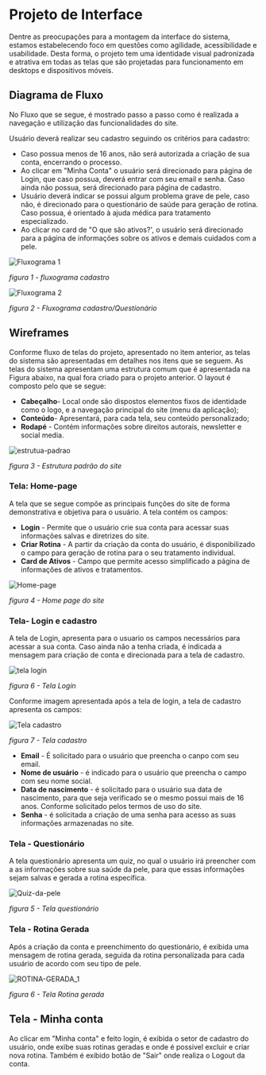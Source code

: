 
# Projeto de Interface

Dentre as preocupações para a montagem da interface do sistema, estamos estabelecendo foco em questões como agilidade, acessibilidade e usabilidade. Desta forma, o projeto tem uma identidade visual padronizada e atrativa em todas as telas que são projetadas para funcionamento em desktops e dispositivos móveis.

## Diagrama de Fluxo

No Fluxo que se segue, é mostrado passo a passo como é realizada a navegação e utilização das funcionalidades do site. 

 Usuário deverá realizar seu cadastro seguindo os critérios para cadastro: 
  
* Caso possua menos de 16 anos, não será autorizada a criação de sua conta, encerrando o processo.
* Ao clicar em "Minha Conta" o usuário será direcionado para página de Login, que caso possua, deverá entrar com seu email e senha. Caso ainda não possua, será direcionado para página de cadastro. 
* Usuário deverá indicar se possui algum problema grave de pele, caso não, é direcionado para o questionário de saúde para geração de rotina. Caso possua, é orientado à ajuda médica para tratamento especializado. 
* Ao clicar no card de "O que são ativos?', o usuário será direcionado para a página de informações sobre os ativos e demais cuidados com a pele.

![Fluxograma 1](https://github.com/ICEI-PUC-Minas-PMV-ADS/pmv-ads-2023-2-e2-proj-int-t4-projeto-skincare/assets/110791034/25b0c5ee-e70c-4896-8b7d-6d04c8a6b1b4)

*figura 1 - fluxograma cadastro*

![Fluxograma 2](https://github.com/ICEI-PUC-Minas-PMV-ADS/pmv-ads-2023-2-e2-proj-int-t4-projeto-skincare/assets/110791034/4434feac-0a43-4a95-8f39-2a33874cd136)

*figura 2 - Fluxograma cadastro/Questionário*



## Wireframes

Conforme fluxo de telas do projeto, apresentado no item anterior, as telas do sistema são apresentadas em detalhes nos itens que se seguem. 
As telas do sistema apresentam uma estrutura comum que é apresentada na Figura abaixo, na qual fora criado para o projeto anterior. O layout é composto pelo que se segue:

- **Cabeçalho**- Local onde são dispostos elementos fixos de identidade como o logo, e a navegação principal do site (menu da aplicação); 
- **Conteúdo**-  Apresentará, para cada tela, seu conteúdo personalizado;
- **Rodapé** -  Contém informações sobre direitos autorais, newsletter e social media.

![estrutua-padrao](https://user-images.githubusercontent.com/93337008/232315869-01305876-2750-4d61-9b16-63a0b154256b.PNG)

*figura 3 - Estrutura padrão do site*


### Tela: Home-page 

A tela que se segue compõe as principais funções do site de forma demonstrativa e objetiva para o usuário. 
A tela contém os campos:
- **Login** -  Permite que o usuário crie sua conta para acessar suas informações salvas e diretrizes do site. 
- **Criar Rotina** - A partir da criação da conta do usuário, é disponibilizado o campo para geração de rotina para o seu tratamento individual.
- **Card de Ativos** - Campo que permite acesso simplificado a página de informações de ativos e tratamentos. 

![Home-page](https://github.com/ICEI-PUC-Minas-PMV-ADS/pmv-ads-2023-2-e2-proj-int-t4-projeto-skincare/assets/110791034/fa79aba2-26c0-44e7-b231-c303e1580ae9)

*figura 4 - Home page do site* 



### Tela- Login e cadastro 

A tela de Login, apresenta para o usuario os campos necessários para acessar a sua conta. Caso ainda não a tenha criada, é indicada a mensagem para criação de conta e direcionada para a tela de cadastro. 

![tela login](https://github.com/ICEI-PUC-Minas-PMV-ADS/pmv-ads-2023-2-e2-proj-int-t4-projeto-skincare/assets/110791034/0c59cf81-ec43-4c5b-b3c3-1503e09a051d)

*figura 6 - Tela Login* 

Conforme imagem apresentada após a tela de login, a tela de cadastro apresenta os campos:


![Tela cadastro](https://github.com/ICEI-PUC-Minas-PMV-ADS/pmv-ads-2023-2-e2-proj-int-t4-projeto-skincare/assets/110791034/1fb459db-8ac3-4736-a028-9c787524f1d4)

*figura 7 - Tela cadastro*

- **Email** - É solicitado para o usuário que preencha o canpo com seu email. 
- **Nome de usuário** - é indicado para o usuário que preencha o campo com seu nome social.
- **Data de nascimento** - é solicitado para o usuário sua data de nascimento, para que seja verificado se o mesmo possui mais de 16 anos. Conforme solicitado pelos termos de uso do site.
- **Senha** - é solicitada a criação de uma senha para acesso as suas informações armazenadas no site.



### Tela - Questionário

A tela questionário apresenta um quiz, no qual o usuário irá preencher com a as informações sobre sua saúde da pele, para que essas informações sejam salvas e gerada a rotina específica. 

![Quiz-da-pele](https://github.com/ICEI-PUC-Minas-PMV-ADS/pmv-ads-2023-2-e2-proj-int-t4-projeto-skincare/assets/110791034/b87b6b84-c334-4729-beab-703dd713bfa5)

*figura 5 - Tela questionário*



### Tela - Rotina Gerada

Após a criação da conta e preenchimento do questionário, é exibida uma mensagem de rotina gerada, seguida da rotina personalizada para cada usuário de acordo com seu tipo de pele. 


![ROTINA-GERADA_1](https://github.com/ICEI-PUC-Minas-PMV-ADS/pmv-ads-2023-2-e2-proj-int-t4-projeto-skincare/assets/110791034/57b33f52-befe-4cd0-86e8-5fc23ad7c65a)

*figura 6 - Tela Rotina gerada*



## Tela - Minha conta 

Ao clicar em "Minha conta" e feito login, é exibida o setor de cadastro do usuário, onde exibe suas rotinas geradas e onde é possivel excluir e criar nova rotina. Também é exibido botão de "Sair" onde realiza o Logout da conta. 

